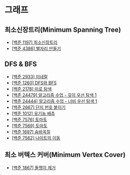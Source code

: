 # 그래프

## 최소신장트리(Minimum Spanning Tree)

- [[백준 1197] 최소신장트리](./1197_minimum_spanning_tree/)
- [[백준 4386] 별자리 만들기](./4386_constellation/)

## DFS & BFS

- [[백준 2933] 미네랄](./2933_mineral)
- [[백준 1260] DFS와 BFS](./1260_DFS_and_BFS)
- [[백준 2178] 미로 탐색](./2178_maze)
- [[백준 24479] 알고리즘 수업 - 깊이 우선 탐색 1](./24479_DFS1)
- [[백준 24444] 알고리즘 수업 - 너비 우선 탐색 1](./24444_BFS1)
- [[백준 2667] 단지 번호 붙이기](./2667_tagging_block)
- [[백준 1012] 유기농 배추](./1012_organic_cabage)
- [[백준 7576] 토마토](./7576_tomato)
- [[백준 7569] 토마토](./7569_tomato_3D)
- [[백준 1697] 숨바꼭질](./1697_hide_and_seek)
- [[백준 7562] 나이트의 이동](./7562_move_of_the_knight)

## 최소 버텍스 커버(Minimum Vertex Cover)

- [[백준 1867] 돌멩이 제거](./1867_rock_removal)
